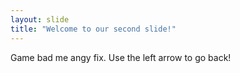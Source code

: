 ```yaml
---
layout: slide
title: "Welcome to our second slide!"
---
```

Game bad me angy fix.
Use the left arrow to go back!
